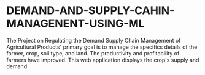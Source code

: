 # DEMAND-AND-SUPPLY-CAHIN-MANAGENENT-USING-ML
The Project on Regulating the Demand Supply Chain Management of Agricultural  Products' primary goal is to manage the specifics details of the farmer, crop, soil type, and  land. The productivity and profitability of farmers have improved. This web application  displays the crop's supply and demand
